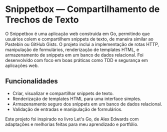 # Snippetbox — Compartilhamento de Trechos de Texto
O Snippetbox é uma aplicação web construída em Go, permitindo que usuários colem e compartilhem snippets de texto, de maneira similar ao Pastebin ou GitHub Gists. O projeto inclui a implementação de rotas HTTP, manipulação de formulários, renderização de templates HTML, e armazenamento de snippets em um banco de dados relacional. Foi desenvolvido com foco em boas práticas como TDD e segurança em aplicações web.

## Funcionalidades
- Criar, visualizar e compartilhar snippets de texto.
- Renderização de templates HTML para uma interface simples.
- Armazenamento seguro dos snippets em um banco de dados relacional.
- Validação de entradas e manipulação de formulários.

Este projeto foi inspirado no livro Let's Go, de Alex Edwards com adaptações e melhorias feitas para meu aprendizado e portfólio.
